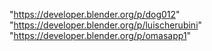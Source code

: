 "https://developer.blender.org/p/dog012"
"https://developer.blender.org/p/luischerubini"
"https://developer.blender.org/p/omasapp1"
 
